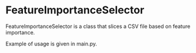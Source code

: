 # FeatureImportanceSelector
FeatureImportanceSelector is a class that slices a CSV file based on feature importance. 

Example of usage is given in main.py.

